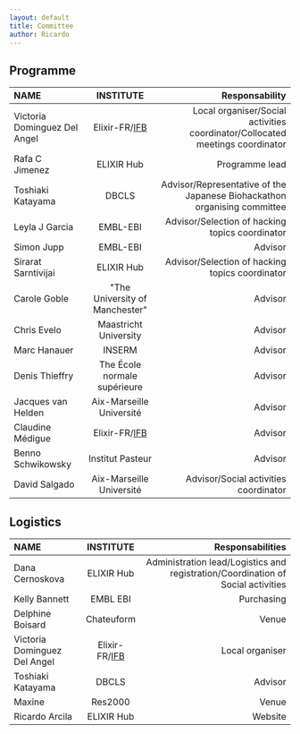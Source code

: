 ```yaml
---
layout: default
title: Committee
author: Ricardo
---
```

## Programme

**NAME**|**INSTITUTE**|**Responsability**
:-----|:-----:|-----:
Victoria Dominguez Del Angel|Elixir-FR/[IFB](https://www.france-bioinformatique.fr/ "IFB")|Local organiser/Social activities coordinator/Collocated meetings coordinator
Rafa C Jimenez|ELIXIR Hub|Programme lead
Toshiaki Katayama|DBCLS|Advisor/Representative of the Japanese Biohackathon organising committee
Leyla J Garcia|EMBL-EBI|Advisor/Selection of hacking topics coordinator
Simon Jupp|EMBL-EBI|Advisor
Sirarat Sarntivijai|ELIXIR Hub|Advisor/Selection of hacking topics coordinator
Carole Goble|"The University of Manchester"|Advisor
Chris Evelo|Maastricht University|Advisor
Marc Hanauer|INSERM|Advisor
Denis Thieffry|The École normale supérieure|Advisor
Jacques van Helden|Aix-Marseille Université|Advisor
Claudine Médigue|Elixir-FR/[IFB](https://www.france-bioinformatique.fr/ "IFB")|Advisor
Benno Schwikowsky|Institut Pasteur|Advisor
David Salgado|Aix-Marseille Université|Advisor/Social activities coordinator

## Logistics

**NAME**|**INSTITUTE**|**Responsabilities**
:-----|:-----:|-----:
Dana Cernoskova|ELIXIR Hub|Administration lead/Logistics and registration/Coordination of Social activities
Kelly Bannett|EMBL EBI|Purchasing
Delphine Boisard|Chateuform|Venue
Victoria Dominguez Del Angel|Elixir-FR/[IFB](https://www.france-bioinformatique.fr/ "IFB")|Local organiser
Toshiaki Katayama|DBCLS|Advisor
Maxine|Res2000|Venue
Ricardo Arcila|ELIXIR Hub|Website

